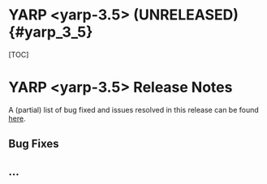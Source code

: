 YARP <yarp-3.5> (UNRELEASED)                                         {#yarp_3_5}
============================

[TOC]

YARP <yarp-3.5> Release Notes
=============================


A (partial) list of bug fixed and issues resolved in this release can be found
[here](https://github.com/robotology/yarp/issues?q=label%3A%22Fixed+in%3A+YARP+yarp-3.5%22).


Bug Fixes
---------

## ...
